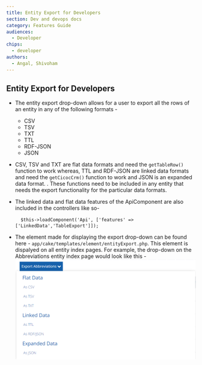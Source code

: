 ```yaml
---
title: Entity Export for Developers
section: Dev and devops docs
category: Features Guide
audiences:
  - Developer
chips:
  - developer
authors:
  - Angal, Shivoham
---
```


## Entity Export for Developers

- The entity export drop-down allows for a user to export all the rows of an entity in any of the following formats -
  - CSV
  - TSV
  - TXT
  - TTL
  - RDF-JSON
  - JSON

- CSV, TSV and TXT are flat data formats and need the `getTableRow()` function to work whereas, TTL and RDF-JSON are linked data formats and need the `getCicocCrm()` function to work and JSON is an expanded data format. . These functions need to be included in any entity that needs the export functionality for the particular data formats.

- The linked data and flat data features of the ApiComponent are also included in the controllers like so- <br>

        $this->loadComponent('Api', ['features' => ['LinkedData','TableExport']]);

- The element made for displaying the export drop-down can be found here - `app/cake/templates/element/entityExport.php`. This element is dispalyed on all entity index pages. For example, the drop-down on the Abbreviations entity index page would look like this - <br>
![abbreviations drop-down](entity_dd_sample.png)
